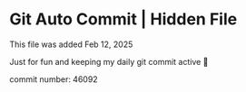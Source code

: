 # Git Auto Commit | Hidden File

This file was added Feb 12, 2025

Just for fun and keeping my daily git commit active 🤪

commit number: 46092
